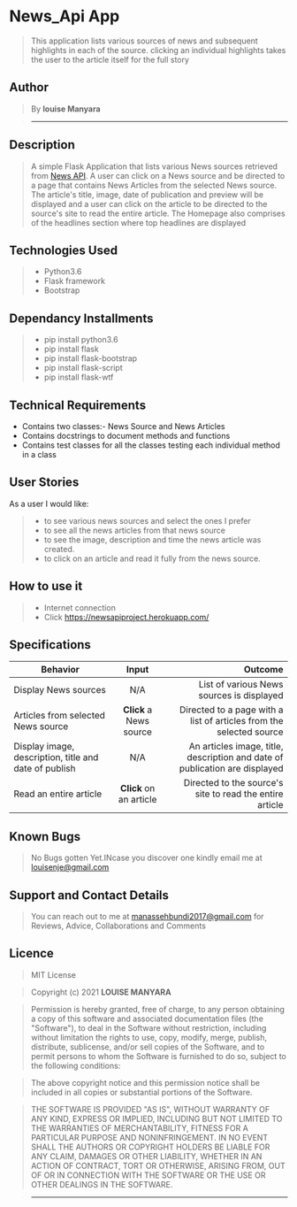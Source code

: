 # News_Api App

> This application lists various sources of news and subsequent highlights in each of the source. clicking an individual highlights takes the user to the article itself for the full story

## Author

> By **louise Manyara**

> -----------------------------------------------------------

## Description

> A simple Flask Application that lists various News sources retrieved from [News API](https://newsapi.org/). A user can click on a News source and be directed to a page that contains News Articles from the selected News source. The article's title, image, date of publication and preview will be displayed and a user can click on the article to be directed to the source's site to read the entire article.
>The Homepage also comprises of the headlines section where top headlines are displayed

## Technologies Used

> * Python3.6
> * Flask framework
> * Bootstrap

## Dependancy Installments

> * pip install python3.6
> * pip install flask
> * pip install flask-bootstrap
> * pip install flask-script
> * pip install flask-wtf

## Technical Requirements

* Contains two classes:- News Source and News Articles
* Contains docstrings to document methods and functions
* Contains test classes for all the classes testing each individual method in a class

## User Stories

As a user I would like:

> * to see various news sources and select the ones I prefer
> * to see all the news articles from that news source
> * to see the image, description and time the news article was created.
> * to click on an article and read it fully from the news source.

## How to use it

> * Internet connection
> * Click https://newsapiproject.herokuapp.com/ <br/>
  
## Specifications

| Behavior        | Input           | Outcome  |
| ------------- |:-------------:| -----:|
| Display News sources | N/A | List of various News sources is displayed |
| Articles from selected News source | **Click** a News source | Directed to a page with a list of articles from the selected source |
| Display image, description, title and date of publish | N/A | An articles image, title, description and date of publication are displayed |
| Read an entire article | **Click** on an article | Directed to the source's site to read the entire article |


## Known Bugs

> No Bugs gotten Yet.INcase you discover one kindly  email me at louisenje@gmail.com

## Support and Contact Details

> You can reach out to me at manassehbundi2017@gmail.com
for Reviews, Advice, Collaborations and Comments

## Licence

> MIT License

> Copyright (c) 2021 **LOUISE MANYARA**

> Permission is hereby granted, free of charge, to any person obtaining a copy
of this software and associated documentation files (the "Software"), to deal
in the Software without restriction, including without limitation the rights
to use, copy, modify, merge, publish, distribute, sublicense, and/or sell
copies of the Software, and to permit persons to whom the Software is
furnished to do so, subject to the following conditions:

> The above copyright notice and this permission notice shall be included in all
copies or substantial portions of the Software.

> THE SOFTWARE IS PROVIDED "AS IS", WITHOUT WARRANTY OF ANY KIND, EXPRESS OR
IMPLIED, INCLUDING BUT NOT LIMITED TO THE WARRANTIES OF MERCHANTABILITY,
FITNESS FOR A PARTICULAR PURPOSE AND NONINFRINGEMENT. IN NO EVENT SHALL THE
AUTHORS OR COPYRIGHT HOLDERS BE LIABLE FOR ANY CLAIM, DAMAGES OR OTHER
LIABILITY, WHETHER IN AN ACTION OF CONTRACT, TORT OR OTHERWISE, ARISING FROM,
OUT OF OR IN CONNECTION WITH THE SOFTWARE OR THE USE OR OTHER DEALINGS IN THE
SOFTWARE.

> --------------------------------------------------------